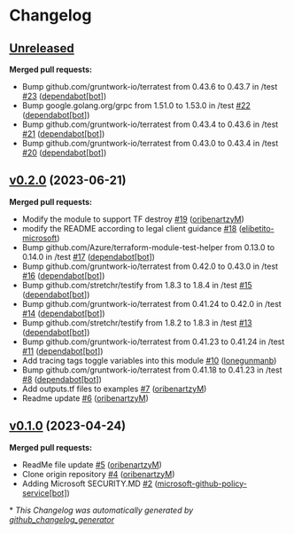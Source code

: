 # Changelog

## [Unreleased](https://github.com/Azure/terraform-azure-mdc-defender-plans-azure/tree/HEAD)

**Merged pull requests:**

- Bump github.com/gruntwork-io/terratest from 0.43.6 to 0.43.7 in /test [\#23](https://github.com/Azure/terraform-azure-mdc-defender-plans-azure/pull/23) ([dependabot[bot]](https://github.com/apps/dependabot))
- Bump google.golang.org/grpc from 1.51.0 to 1.53.0 in /test [\#22](https://github.com/Azure/terraform-azure-mdc-defender-plans-azure/pull/22) ([dependabot[bot]](https://github.com/apps/dependabot))
- Bump github.com/gruntwork-io/terratest from 0.43.4 to 0.43.6 in /test [\#21](https://github.com/Azure/terraform-azure-mdc-defender-plans-azure/pull/21) ([dependabot[bot]](https://github.com/apps/dependabot))
- Bump github.com/gruntwork-io/terratest from 0.43.0 to 0.43.4 in /test [\#20](https://github.com/Azure/terraform-azure-mdc-defender-plans-azure/pull/20) ([dependabot[bot]](https://github.com/apps/dependabot))

## [v0.2.0](https://github.com/Azure/terraform-azure-mdc-defender-plans-azure/tree/v0.2.0) (2023-06-21)

**Merged pull requests:**

- Modify the module to support TF destroy [\#19](https://github.com/Azure/terraform-azure-mdc-defender-plans-azure/pull/19) ([oribenartzyM](https://github.com/oribenartzyM))
- modify the README according to legal client guidance [\#18](https://github.com/Azure/terraform-azure-mdc-defender-plans-azure/pull/18) ([elibetito-microsoft](https://github.com/elibetito-microsoft))
- Bump github.com/Azure/terraform-module-test-helper from 0.13.0 to 0.14.0 in /test [\#17](https://github.com/Azure/terraform-azure-mdc-defender-plans-azure/pull/17) ([dependabot[bot]](https://github.com/apps/dependabot))
- Bump github.com/gruntwork-io/terratest from 0.42.0 to 0.43.0 in /test [\#16](https://github.com/Azure/terraform-azure-mdc-defender-plans-azure/pull/16) ([dependabot[bot]](https://github.com/apps/dependabot))
- Bump github.com/stretchr/testify from 1.8.3 to 1.8.4 in /test [\#15](https://github.com/Azure/terraform-azure-mdc-defender-plans-azure/pull/15) ([dependabot[bot]](https://github.com/apps/dependabot))
- Bump github.com/gruntwork-io/terratest from 0.41.24 to 0.42.0 in /test [\#14](https://github.com/Azure/terraform-azure-mdc-defender-plans-azure/pull/14) ([dependabot[bot]](https://github.com/apps/dependabot))
- Bump github.com/stretchr/testify from 1.8.2 to 1.8.3 in /test [\#13](https://github.com/Azure/terraform-azure-mdc-defender-plans-azure/pull/13) ([dependabot[bot]](https://github.com/apps/dependabot))
- Bump github.com/gruntwork-io/terratest from 0.41.23 to 0.41.24 in /test [\#11](https://github.com/Azure/terraform-azure-mdc-defender-plans-azure/pull/11) ([dependabot[bot]](https://github.com/apps/dependabot))
- Add tracing tags toggle variables into this module [\#10](https://github.com/Azure/terraform-azure-mdc-defender-plans-azure/pull/10) ([lonegunmanb](https://github.com/lonegunmanb))
- Bump github.com/gruntwork-io/terratest from 0.41.18 to 0.41.23 in /test [\#8](https://github.com/Azure/terraform-azure-mdc-defender-plans-azure/pull/8) ([dependabot[bot]](https://github.com/apps/dependabot))
- Add outputs.tf files to examples [\#7](https://github.com/Azure/terraform-azure-mdc-defender-plans-azure/pull/7) ([oribenartzyM](https://github.com/oribenartzyM))
- Readme update [\#6](https://github.com/Azure/terraform-azure-mdc-defender-plans-azure/pull/6) ([oribenartzyM](https://github.com/oribenartzyM))

## [v0.1.0](https://github.com/Azure/terraform-azure-mdc-defender-plans-azure/tree/v0.1.0) (2023-04-24)

**Merged pull requests:**

- ReadMe file update [\#5](https://github.com/Azure/terraform-azure-mdc-defender-plans-azure/pull/5) ([oribenartzyM](https://github.com/oribenartzyM))
- Clone origin repository [\#4](https://github.com/Azure/terraform-azure-mdc-defender-plans-azure/pull/4) ([oribenartzyM](https://github.com/oribenartzyM))
- Adding Microsoft SECURITY.MD [\#2](https://github.com/Azure/terraform-azure-mdc-defender-plans-azure/pull/2) ([microsoft-github-policy-service[bot]](https://github.com/apps/microsoft-github-policy-service))



\* *This Changelog was automatically generated by [github_changelog_generator](https://github.com/github-changelog-generator/github-changelog-generator)*
